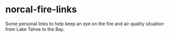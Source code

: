 # norcal-fire-links
Some personal links to help keep an eye on the fire and air quality situation from Lake Tahoe to the Bay.
